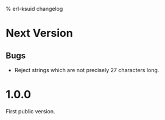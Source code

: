 % erl-ksuid changelog

# Next Version
## Bugs
- Reject strings which are not precisely 27 characters long.

# 1.0.0
First public version.
